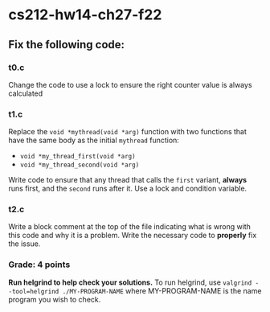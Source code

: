 # cs212-hw14-ch27-f22

## Fix the following code:

### t0.c

Change the code to use a lock to ensure the right counter value is always calculated

### t1.c 

Replace the `void *mythread(void *arg)` function with two functions that have the same body as the initial `mythread` function:
* `void *my_thread_first(void *arg)`
* `void *my_thread_second(void *arg)`

Write code to ensure that any thread that calls the `first` variant, **always** runs first, and the `second` runs after it. Use a lock and condition variable.

### t2.c

Write a block comment at the top of the file indicating what is wrong with this code and why it is a problem. Write the necessary code to **properly** fix the issue.

### Grade:  4 points

**Run helgrind to help check your solutions.**
To run helgrind, use `valgrind --tool=helgrind ./MY-PROGRAM-NAME` where MY-PROGRAM-NAME is the name program you wish to check.

